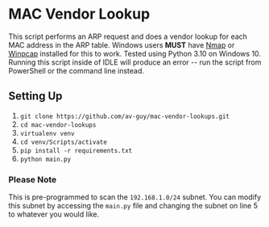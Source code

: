 # MAC Vendor Lookup

This script performs an ARP request and does a vendor lookup for each MAC address in the ARP table.
Windows users **MUST** have [Nmap](https://nmap.org/npcap/) or [Winpcap](https://www.winpcap.org/) installed
for this to work. Tested using Python 3.10 on Windows 10. Running this script inside of IDLE will produce
an error -- run the script from PowerShell or the command line instead.

## Setting Up

1. `` git clone https://github.com/av-guy/mac-vendor-lookups.git ``
2. `` cd mac-vendor-lookups ``
3. `` virtualenv venv ``
4. `` cd venv/Scripts/activate ``
5. `` pip install -r requirements.txt ``
6. `` python main.py ``

### Please Note

This is pre-programmed to scan the `192.168.1.0/24` subnet. You can modify this subnet by accessing
the `main.py` file and changing the subnet on line 5 to whatever you would like.